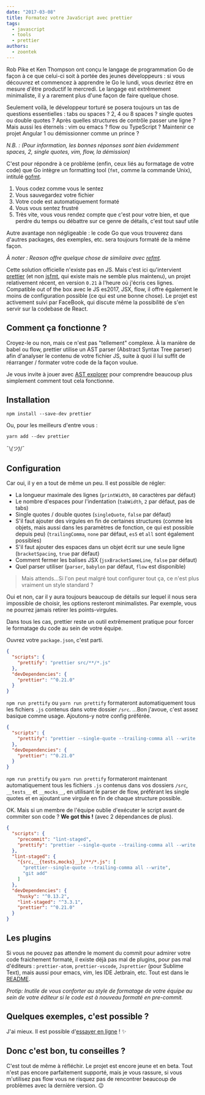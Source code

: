 ```yaml
---
date: "2017-03-08"
title: Formatez votre JavaScript avec prettier
tags:
  - javascript
  - tools
  - prettier
authors:
  - zoontek
---
```


Rob Pike et Ken Thompson ont conçu le langage de programmation Go de façon à ce que celui-ci soit à portée des jeunes développeurs : si vous découvrez et commencez à apprendre le Go le lundi, vous devriez être en mesure d'être productif le mercredi. Le langage est extrêmement minimaliste, il y a rarement plus d'une façon de faire quelque chose.

Seulement voilà, le développeur torturé se posera toujours un tas de questions essentielles : tabs ou spaces ? 2, 4 ou 8 spaces ? single quotes ou double quotes ? Après quelles structures de contrôle passer une ligne ? Mais aussi les éternels : vim ou emacs ? flow ou TypeScript ? Maintenir ce projet Angular 1 ou démissionner comme un prince ?

*N.B. : (Pour information, les bonnes réponses sont bien évidemment spaces, 2, single quotes, vim, flow, la démission)*

C'est pour répondre à ce problème (enfin, ceux liés au formatage de votre code) que Go intègre un formatting tool (`fmt`, comme la commande Unix), intitulé [gofmt](https://golang.org/cmd/gofmt/). 

1) Vous codez comme vous le sentez
2) Vous sauvegardez votre fichier
3) Votre code est automatiquement formaté
4) Vous vous sentez frustré
5) Très vite, vous vous rendez compte que c'est pour votre bien, et que perdre du temps ou débattre sur ce genre de détails, c'est tout sauf utile

Autre avantage non négligeable : le code Go que vous trouverez dans d'autres packages, des exemples, etc. sera toujours formaté de la même façon.

*À noter : Reason offre quelque chose de similaire avec [refmt](https://facebook.github.io/reason/tools.html).*

Cette solution officielle n'existe pas en JS. Mais c'est ici qu'intervient [prettier](https://github.com/prettier/prettier) (et non [jsfmt](https://www.npmjs.com/package/jsfmt), qui existe mais ne semble plus maintenu), un projet relativement récent, en version `0.21` à l'heure où j'écris ces lignes. Compatible out of the box avec le JS es2017, JSX, flow, il offre également le moins de configuration possible (ce qui est une bonne chose). Le projet est activement suivi par FaceBook, qui discute même la possibilité de s'en servir sur la codebase de React.

## Comment ça fonctionne ?

Croyez-le ou non, mais ce n'est pas "tellement" complexe. À la manière de babel ou flow, prettier utilise un AST parser (Abstract Syntax Tree parser) afin d'analyser le contenu de votre fichier JS, suite à quoi il lui suffit de réarranger / formater votre code de la façon voulue.

Je vous invite à jouer avec [AST explorer](https://astexplorer.net/) pour comprendre beaucoup plus simplement comment tout cela fonctionne.

## Installation

```console
npm install --save-dev prettier
```

Ou, pour les meilleurs d'entre vous :

```console
yarn add --dev prettier
```

¯\\_(ツ)_/¯

## Configuration

Car oui, il y en a tout de même un peu. Il est possible de régler:

- La longueur maximale des lignes (`printWidth`, `80` caractères par défaut)
- Le nombre d'espaces pour l'indentation (`tabWidth`, `2` par défaut, pas de tabs)
- Single quotes / double quotes (`singleQuote`, `false` par défaut)
- S'il faut ajouter des virgules en fin de certaines structures (comme les objets, mais aussi dans les paramètres de fonction, ce qui est possible depuis peu) (`trailingComma`, `none` par défaut, `es5` et `all` sont également possibles)
- S'il faut ajouter des espaces dans un objet écrit sur une seule ligne (`bracketSpacing`, `true` par défaut)
- Comment fermer les balises JSX (`jsxBracketSameLine`, `false` par défaut)
- Quel parser utiliser (`parser`, `babylon` par défaut, `flow` est disponible)

> Mais attends…Si l'on peut malgré tout configurer tout ça, ce n'est plus vraiment un style standard ?

Oui et non, car il y aura toujours beaucoup de détails sur lequel il nous sera impossible de choisir, les options resteront minimalistes. Par exemple, vous ne pourrez jamais retirer les points-virgules.

Dans tous les cas, prettier reste un outil extrêmement pratique pour forcer le formatage du code au sein de votre équipe.

Ouvrez votre `package.json`, c'est parti.

```json
{
  "scripts": {
    "prettify": "prettier src/**/*.js"
  },
  "devDependencies": {
    "prettier": "^0.21.0"
  }
}
```

`npm run prettify` ou `yarn run prettify` formateront automatiquement tous les fichiers `.js` contenus dans votre dossier `/src`.
…Bon j'avoue, c'est assez basique comme usage. Ajoutons-y notre config préférée.

```json
{
  "scripts": {
    "prettify": "prettier --single-quote --trailing-comma all --write '{src,__{tests,mocks}__}/**/*.js'"
  },
  "devDependencies": {
    "prettier": "^0.21.0"
  }
}
```

`npm run prettify` ou `yarn run prettify` formateront maintenant automatiquement tous les fichiers `.js` contenus dans vos dossiers `/src`, `__tests__` et `__mocks__`, en utilisant le parser de flow, préférant les single quotes et en ajoutant une virgule en fin de chaque structure possible.

OK. Mais si un membre de l'équipe oublie d'exécuter le script avant de commiter son code ?
**We got this !** (avec 2 dépendances de plus).

```json
{
  "scripts": {
    "precommit": "lint-staged",
    "prettify": "prettier --single-quote --trailing-comma all --write '{src,__{tests,mocks}__}/**/*.js'"
  },
  "lint-staged": {
    "{src,__{tests,mocks}__}/**/*.js": [
      "prettier--single-quote --trailing-comma all --write",
      "git add"
    ]
  },
  "devDependencies": {
    "husky": "^0.13.2",
    "lint-staged": "^3.3.1",
    "prettier": "^0.21.0"
  }
}
```

## Les plugins

Si vous ne pouvez pas attendre le moment du commit pour admirer votre code fraichement formaté, il existe déjà pas mal de plugins, pour pas mal d'éditeurs : `prettier-atom`, `prettier-vscode`, `Jsprettier` (pour Sublime Text), mais aussi pour emacs, vim, les IDE Jetbrain, etc. Tout est dans le [README](https://github.com/prettier/prettier/blob/master/README.md).

*Protip: Inutile de vous conforter au style de formatage de votre équipe au sein de votre éditeur si le code est à nouveau formaté en pre-commit.*

## Quelques exemples, c'est possible ?

J'ai mieux. Il est possible d'[essayer en ligne](https://prettier.github.io/prettier) ! ✨

## Donc c'est bon, tu conseilles ?

C'est tout de même à réfléchir. Le projet est encore jeune et en beta. Tout n'est pas encore parfaitement supporté, mais je vous rassure, si vous m'utilisez pas flow vous ne risquez pas de rencontrer beaucoup de problèmes avec la dernière version. 😉

